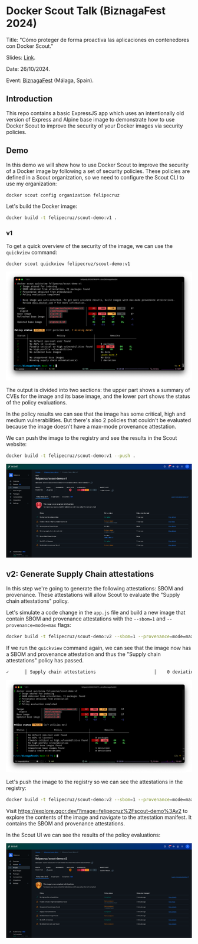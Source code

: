 # Docker Scout Talk (BiznagaFest 2024)

Title: "Cómo proteger de forma proactiva las aplicaciones en contenedores con Docker Scout."

Slides: [Link](https://docs.google.com/presentation/d/1DOAvc0uEQ3jzQrTnJiWgo8f8WPFm0SJ8uUxuQauNavM/edit#slide=id.g30725f904bd_0_48).

Date: 26/10/2024.

Event: [BiznagaFest](https://www.biznagafest.com/) (Málaga, Spain).

## Introduction
This repo contains a basic ExpressJS app which uses an intentionally old version of Express and Alpine base image to demonstrate how to use Docker Scout to improve the security of your Docker images via security policies.

## Demo

In this demo we will show how to use Docker Scout to improve the security of a Docker image by following a set of security policies. These policies are defined in a Scout organization, so we need to configure the Scout CLI to use my organization:

```bash
docker scout config organization felipecruz
```

Let's build the Docker image:

```bash
docker build -t felipecruz/scout-demo:v1 .
```

### v1

To get a quick overview of the security of the image, we can use the `quickview` command:

```bash
docker scout quickview felipecruz/scout-demo:v1
```

![v1-qv](images/v1-qv.png)

The output is divided into two sections: the upper part shows a summary of CVEs for the image and its base image, and the lower part shows the status of the policy evaluations.

In the policy results we can see that the image has some critical, high and medium vulnerabilities. But there's also 2 policies that couldn't be evaluated because the image doesn't have a max-mode provenance attestation.

We can push the image to the registry and see the results in the Scout website:

```bash
docker build -t felipecruz/scout-demo:v1 --push .
```

![v1-qv](images/v1-qv-web.png)

## v2: Generate Supply Chain attestations

In this step we're going to generate the following attestations: SBOM and provenance. These attestations will allow Scout to evaluate the "Supply chain attestations" policy.

Let's simulate a code change in the `app.js` file and build a new image that contain SBOM and provenance attestations with the `--sbom=1` and `--provenance=mode=max` flags:

```bash
docker build -t felipecruz/scout-demo:v2 --sbom=1 --provenance=mode=max .
```

If we run the `quickview` command again, we can see that the image now has a SBOM and provenance attestation and thus the "Supply chain attestations" policy has passed.

```bash
✓      │ Supply chain attestations                      │    0 deviations
```

![v2-qv](images/v2-qv.png)

Let's push the image to the registry so we can see the attestations in the registry:

```bash
docker build -t felipecruz/scout-demo:v2 --sbom=1 --provenance=mode=max --push .
```

Visit https://explore.ggcr.dev/?image=felipecruz%2Fscout-demo%3Av2 to explore the contents of the image and navigate to the attestation manifest. It contains the SBOM and provenance attestations.

In the Scout UI we can see the results of the policy evaluations:

![v2-qv-web](images/v2-qv-web.png)

